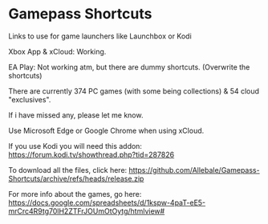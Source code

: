 # Gamepass Shortcuts 
Links to use for game launchers like Launchbox or Kodi

Xbox App & xCloud: Working.

EA Play: Not working atm, but there are dummy shortcuts. (Overwrite the shortcuts)

There are currently 374 PC games (with some being collections) & 54 cloud "exclusives".

If i have missed any, please let me know.

Use Microsoft Edge or Google Chrome when using xCloud.

If you use Kodi you will need this addon: https://forum.kodi.tv/showthread.php?tid=287826

To download all the files, click here: https://github.com/Allebale/Gamepass-Shortcuts/archive/refs/heads/release.zip

For more info about the games, go here: https://docs.google.com/spreadsheets/d/1kspw-4paT-eE5-mrCrc4R9tg70lH2ZTFrJOUmOtOytg/htmlview# 
